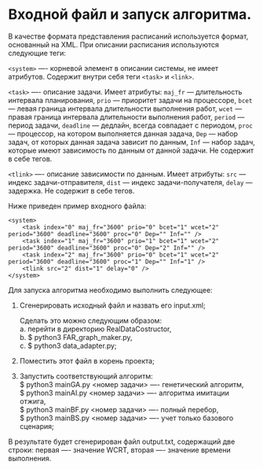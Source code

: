 # Входной файл и запуск алгоритма.

В качестве формата представления расписаний используется формат, основанный на XML. При описании расписания используются следующие теги:    

`<system>` —- корневой элемент в описании системы, не имеет атрибутов. Содержит внутри себя теги `<task>` и `<link>`.    

`<task>` —- описание задачи. Имеет атрибуты: `maj_fr` —  длительность интервала планирования, `prio` — приоритет задачи на процессоре, `bcet` — левая граница интервала длительности выполнения работ, `wcet` — правая граница интервала длительности выполнения работ, `period` — период задачи, `deadline` — дедлайн, всегда совпадает с периодом, `proc` — процессор, на котором выполняется данная задача, `Dep` — набор задач, от которых данная задача зависит по данным, `Inf` — набор задач, которые имеют зависимость по данным от данной задачи. Не содержит в себе тегов.    

`<tlink>` —- описание зависимости по данным. Имеет атрибуты: `src` — индекс задачи-отправителя, `dist` — индекс задачи-получателя, `delay` — задержка. Не содержит в себе тегов.    

Ниже приведен пример входного файла:    

```
<system>    
    <task index="0" maj_fr="3600" prio="0" bcet="1" wcet="2" period="3600" deadline="3600" proc="0" Dep="" Inf="" />    
    <task index="1" maj_fr="3600" prio="1" bcet="1" wcet="2" period="3600" deadline="3600" proc="0" Dep="2" Inf="" />    
    <task index="2" maj_fr="3600" prio="0" bcet="1" wcet="2" period="3600" deadline="3600" proc="1" Dep="" Inf="1" />    
    <tlink src="2" dist="1" delay="0" />    
</system>    
```

Для запуска алгоритма необходимо выполнить следующее:    

1. Сгенерировать исходный файл и назвать его input.xml;    

    Сделать это можно следующим образом:    
        a. перейти в директорию RealDataCostructor,    
        b. $ python3 FAR_graph_maker.py,    
        c. $ python3 data_adapter.py;    

2. Поместить этот файл в корень проекта;    
3. Запустить соответствующий алгоритм:    
    $ python3 mainGA.py <номер задачи> —- генетический алгоритм,    
    $ python3 mainAI.py <номер задачи> —- алгоритма имитации отжига,    
    $ python3 mainBF.py <номер задачи> —- полный перебор,    
    $ python3 mainBS.py <номер задачи> —- учет только базового сценария;    

В результате будет сгенерирован файл output.txt, содержащий две строки: первая —- значение WCRT, вторая —- значение времени выполнения.
